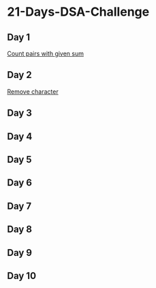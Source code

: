 # 21-Days-DSA-Challenge

## Day 1
[Count pairs with given sum](https://bit.ly/47bCCoF)

## Day 2
[Remove character](https://bit.ly/3Tsqahn)

## Day 3
[]()

## Day 4
[]()

## Day 5
[]()

## Day 6
[]()

## Day 7
[]()

## Day 8
[]()

## Day 9
[]()

## Day 10
[]()
